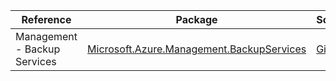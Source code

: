 | Reference | Package | Source |
|---|---|---|
|Management - Backup Services|[Microsoft.Azure.Management.BackupServices](https://www.nuget.org/packages/Microsoft.Azure.Management.BackupServices)|[Github](https://github.com/Azure/azure-sdk-for-net)|

